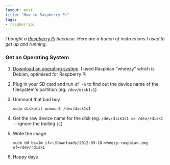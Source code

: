 ```yaml
---
layout: post
title: "How to Raspberry Pi"
tags:
- raspberrypi
---
```

 
 _I bought a [Raspberry Pi](http://en.wikipedia.org/wiki/Raspberry_Pi) because. Here are a bunch of instructions I used to get up and running._
 
### Get an Operating System

1. [Download an operating system](http://www.raspberrypi.org/downloads). I used Raspbian “wheezy” which is Debian, optimised for Raspberry Pi.
2. Plug in your SD card and run `df -h` to find out the device name of the filesystem's partition (eg. `/dev/disk1s1`)
3. Unmount that bad boy

       sudo diskutil unmount /dev/disk1s1
4. Get the raw device name for the disk (eg. `/dev/disk1s1 => /dev/rdisk1` -- ignore the trailing `s1`)
5. Write the image

       sudo dd bs=1m if=~/Downloads/2012-09-18-wheezy-raspbian.img of=/dev/rdisk1
6. Happy days